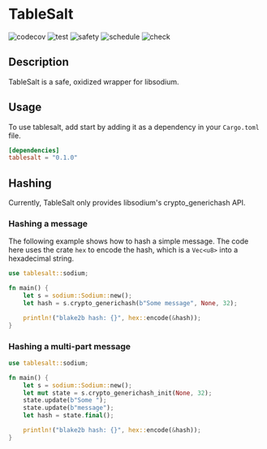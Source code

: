 # TableSalt

![codecov](https://codecov.io/gh/JacoMalan1/tablesalt/branch/dev/graph/badge.svg?token=48MT5VFW97)
![test](https://github.com/JacoMalan1/tablesalt/actions/workflows/test.yml/badge.svg)
![safety](https://github.com/JacoMalan1/tablesalt/actions/workflows/safety.yml/badge.svg)
![schedule](https://github.com/JacoMalan1/tablesalt/actions/workflows/scheduled.yml/badge.svg)
![check](https://github.com/JacoMalan1/tablesalt/actions/workflows/check.yml/badge.svg)

## Description
TableSalt is a safe, oxidized wrapper for libsodium.

## Usage
To use tablesalt, add start by adding it as a dependency in your `Cargo.toml` file.
```toml
[dependencies]
tablesalt = "0.1.0"
```

## Hashing
Currently, TableSalt only provides libsodium's crypto_generichash API.

### Hashing a message
The following example shows how to hash a simple message. The code here uses the crate
`hex` to encode the hash, which is a `Vec<u8>` into a hexadecimal string.
```rust
use tablesalt::sodium;

fn main() {
    let s = sodium::Sodium::new();
    let hash = s.crypto_generichash(b"Some message", None, 32);

    println!("blake2b hash: {}", hex::encode(&hash));
}
```

### Hashing a multi-part message
```rust
use tablesalt::sodium;

fn main() {
    let s = sodium::Sodium::new();
    let mut state = s.crypto_generichash_init(None, 32);
    state.update(b"Some ");
    state.update(b"message");
    let hash = state.final();

    println!("blake2b hash: {}", hex::encode(&hash));
}
```
